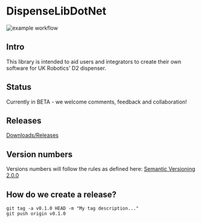 # DispenseLibDotNet

![example workflow](https://github.com/ukrobotics/DispenseLibDotNet/actions/workflows/ci.yml/badge.svg)


## Intro
This library is intended to aid users and integrators to create their own software for UK Robotics' D2 dispenser.

## Status
Currently in BETA - we welcome comments, feedback and collaboration!

## Releases
[Downloads/Releases](https://github.com/ukrobotics/DispenseLibDotNet/releases)

## Version numbers
Versions numbers will follow the rules as defined here:
[Semantic Versioning 2.0.0](https://semver.org/)

## How do we create a release?
~~~
git tag -a v0.1.0 HEAD -m "My tag description..."
git push origin v0.1.0
~~~





